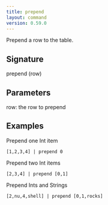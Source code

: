 ```yaml
---
title: prepend
layout: command
version: 0.59.0
---
```


Prepend a row to the table.

## Signature

prepend (row)

## Parameters

  row: the row to prepend

## Examples

Prepend one Int item
```shell
[1,2,3,4] | prepend 0
```

Prepend two Int items
```shell
[2,3,4] | prepend [0,1]
```

Prepend Ints and Strings
```shell
[2,nu,4,shell] | prepend [0,1,rocks]
```

